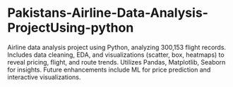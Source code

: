 # Pakistans-Airline-Data-Analysis-ProjectUsing-python
Airline data analysis project using Python, analyzing 300,153 flight records. Includes data cleaning, EDA, and visualizations (scatter, box, heatmaps) to reveal pricing, flight, and route trends. Utilizes Pandas, Matplotlib, Seaborn for insights. Future enhancements include ML for price prediction and interactive visualizations.
